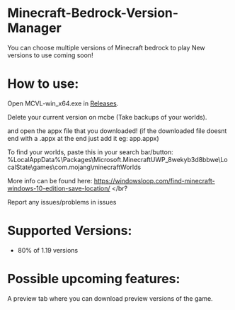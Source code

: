 # Minecraft-Bedrock-Version-Manager
You can choose multiple versions of Minecraft bedrock to play
New versions to use coming soon!

# How to use:
Open  MCVL-win_x64.exe in [Releases](https://github.com/crystalvortex/Minecraft-Bedrock-Version-Manager/releases). </br>

Delete your current version on mcbe (Take backups of your worlds). </br>

and open the appx file that you downloaded! (if the downloaded file doesnt end with a .appx at the end just add it eg: app.appx) </br>

To find your worlds, paste this in your search bar/button: </br>
%LocalAppData%\Packages\Microsoft.MinecraftUWP_8wekyb3d8bbwe\LocalState\games\com.mojang\minecraftWorlds

More info can be found here: https://windowsloop.com/find-minecraft-windows-10-edition-save-location/ </br?

Report any issues/problems in issues

# Supported Versions:
+ 80% of 1.19 versions



# Possible upcoming features:
A preview tab where you can download preview versions of the game.



